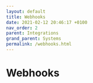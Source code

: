 ```yaml
---
layout: default
title: Webhooks
date: 2021-02-12 20:46:17 +0100
nav_order: 2
parent: Integrations
grand_parent: Systems
permalink: /webhooks.html
---
```


# Webhooks


